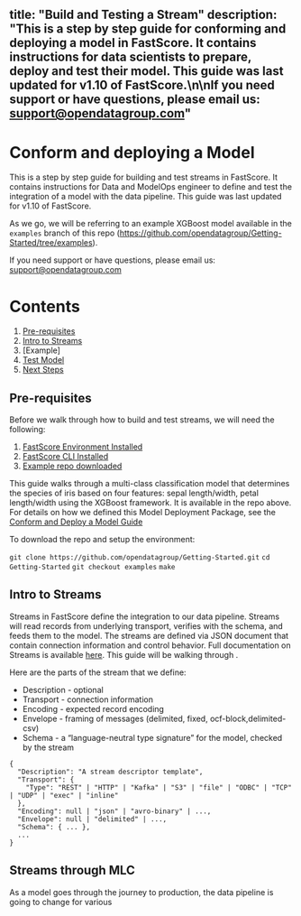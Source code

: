 title: "Build and Testing a Stream"
description: "This is a step by step guide for conforming and deploying a model in FastScore. It contains instructions for data scientists to prepare, deploy and test their model. This guide was last updated for v1.10 of FastScore.\n\nIf you need support or have questions, please email us:  [support@opendatagroup.com](mailto:support@opendatagroup.com)"
---

# Conform and deploying a Model
This is a step by step guide for building and test streams in FastScore. It contains instructions for Data and ModelOps engineer to define and test the integration of a model with the data pipeline. This guide was last updated for v1.10 of FastScore. 

As we go, we will be referring to an example XGBoost model available in the `examples` branch of this repo (https://github.com/opendatagroup/Getting-Started/tree/examples).

If you need support or have questions, please email us: support@opendatagroup.com

# Contents

1. [Pre-requisites](#Prerequisites)
2. [Intro to Streams](#intro-to-streams)
3. [Example]
4. [Test Model](#Test-Model)
5. [Next Steps](#next-steps)


## <a name="Prerequisites"></a>Pre-requisites
Before we walk through how to build and test streams, we will need the following:

1. [FastScore Environment Installed](https://opendatagroup.github.io/Getting%20Started/Getting%20Started%20with%20FastScore/)
2. [FastScore CLI Installed](https://opendatagroup.github.io/Getting%20Started/Getting%20Started%20with%20FastScore/#installing-the-fastscore-cli)
3. [Example repo downloaded](https://github.com/opendatagroup/Getting-Started/tree/examples)

This guide walks through a multi-class classification model that determines the species of iris based on four features: sepal length/width, petal length/width using the XGBoost framework. It is available in the repo above. For details on how we defined this Model Deployment Package, see the [Conform and Deploy a Model Guide](TODO)

To download the repo and setup the environment:

`git clone https://github.com/opendatagroup/Getting-Started.git`
`cd Getting-Started`
`git checkout examples`
`make`


## <a name="intro-to-streams"></a>Intro to Streams
Streams in FastScore define the integration to our data pipeline. Streams will read records from underlying transport, verifies with the schema, and feeds them to the model. The streams are defined via JSON document that contain connection information and control behavior. Full documentation on Streams is available [here](https://opendatagroup.github.io/Product%20Manuals/Stream%20Descriptors/). This guide will be walking through . 

Here are the parts of the stream that we define:
- Description - optional
- Transport - connection information 
- Encoding - expected record encoding
- Envelope - framing of messages (delimited, fixed, ocf-block,delimited-csv)
- Schema - a “language-neutral type signature” for the model, checked by the stream


```
{
  "Description": "A stream descriptor template",
  "Transport": {
    "Type": "REST" | "HTTP" | "Kafka" | "S3" | "file" | "ODBC" | "TCP" | "UDP" | "exec" | "inline"
  },
  "Encoding": null | "json" | "avro-binary" | ...,
  "Envelope": null | "delimited" | ...,
  "Schema": { ... },
  ...
}
```


## <a name="intro-to-streams"></a>Streams through MLC
As a model goes through the journey to production, the data pipeline is going to change for various 


